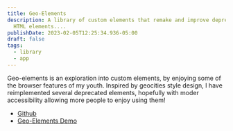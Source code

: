 ```yaml
---
title: Geo-Elements
description: A library of custom elements that remake and improve deprecated
  HTML elements....
publishDate: 2023-02-05T12:25:34.936-05:00
draft: false
tags:
  - library
  - app
---
```

Geo-elements is an exploration into custom elements, by enjoying some of the browser features of my youth. Inspired by geocities style design, I have reimplemented several deprecated elements, hopefully with moder accessibility allowing more people to enjoy using them!

- [Github](https://github.com/fimion/geo-elements/)
- [Geo-Elements Demo](https://geo-elements.netlify.app/)




